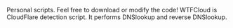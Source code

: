 Personal scripts. Feel free to download or modify the code!
WTFCloud is CloudFlare detection script. It performs DNSlookup and reverse DNSlookup. 
